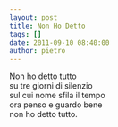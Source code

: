 ```yaml
---
layout: post
title: Non Ho Detto
tags: []
date: 2011-09-10 08:40:00
author: pietro
---
```

<div dir="ltr" style="text-align: left">Non ho detto tutto<br/>su tre giorni di silenzio<br/>sul cui nome sfila il tempo<br/>ora penso e guardo bene<br/>non ho detto tutto.<br/>
